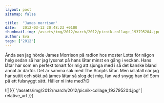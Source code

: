 ```yaml
---
layout: post
sitemap: false

title:  "James morrison"
date:   2012-03-13 20:48:23 +0100
thumbnail-img: /assets/img/2012/march/2012/picnik-collage_193795204.jpg
author: Eva
tags: ["2012"]
---
```


Ända sen jag hörde James Morrison på radion hos moster Lotta för någon helg sedan så har jag lyssnat på hans låtar minst en gång i veckan. Hans låtar har som en perfekt tonart för mig att sjunga med i så det kanske bland annat är därför. Det är samma sak med The Scripts låtar. Men iallafall när jag har suttit och sökt på james låtar så slog det mig, fan vad snygg han är! Som på ett fulsnyggt sätt. Håller ni inte med?:D

![]({{ '/assets/img/2012/march/2012/picnik-collage_193795204.jpg'  | relative_url }})

